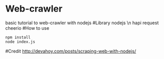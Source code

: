 # Web-crawler
basic tutorial to web-crawler with nodejs
#Library
  nodejs \n
  hapi
  request
  cheerio
#How to use
```
npm install
node index.js
```
#Credit
http://devahoy.com/posts/scraping-web-with-nodejs/
